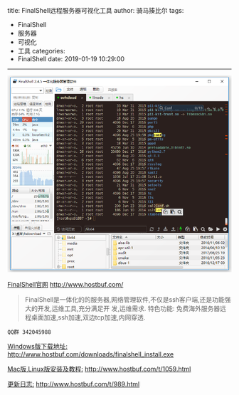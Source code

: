 title: FinalShell远程服务器可视化工具
author: 骑马揍比尔
tags:
  - FinalShell
  - 服务器
  - 可视化
  - 工具
categories:
  - FinalShell
date: 2019-01-19 10:29:00
---

![upload successful](./images/qmzbe-0.png)

[FinalShell官网](http://www.hostbuf.com/) http://www.hostbuf.com/


> FinalShell是一体化的的服务器,网络管理软件,不仅是ssh客户端,还是功能强大的开发,运维工具,充分满足开 发,运维需求.
> 特色功能:
> 免费海外服务器远程桌面加速,ssh加速,双边tcp加速,内网穿透.

<!--more-->


 ```
 QQ群 342045988
 ```
[Windows版下载地址:](http://www.hostbuf.com/downloads/finalshell_install.exe)
http://www.hostbuf.com/downloads/finalshell_install.exe

[Mac版,Linux版安装及教程:](http://www.hostbuf.com/t/1059.html)
http://www.hostbuf.com/t/1059.html

[更新日志:](http://www.hostbuf.com/t/989.html)
http://www.hostbuf.com/t/989.html


